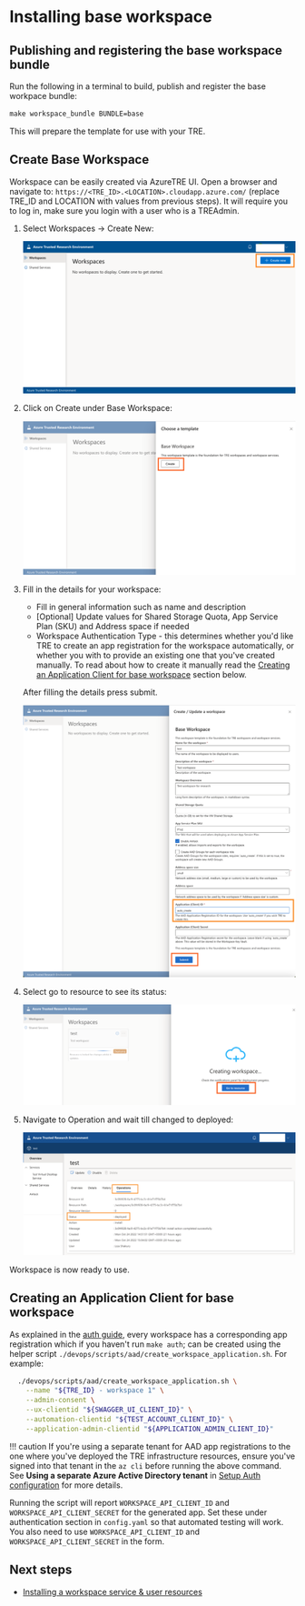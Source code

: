 # Installing base workspace

## Publishing and registering the base workspace bundle

Run the following in a terminal to build, publish and register the base workpace bundle:

```cmd
make workspace_bundle BUNDLE=base
```

This will prepare the template for use with your TRE.

## Create Base Workspace

Workspace can be easily created via AzureTRE UI. Open a browser and navigate to: `https://<TRE_ID>.<LOCATION>.cloudapp.azure.com/` (replace TRE_ID and LOCATION with values from previous steps). It will require you to log in, make sure you login with a user who is a TREAdmin.

1. Select Workspaces -> Create New:

    ![Create workspace main](../../assets/create-workspace-main.png)

1. Click on Create under Base Workspace:

    ![Create workspace](../../assets/create-workspace.png)

1. Fill in the details for your workspace:

    - Fill in general information such as name and description
    - [Optional] Update values for Shared Storage Quota, App Service Plan (SKU) and Address space if needed
    - Workspace Authentication Type - this determines whether you'd like TRE to create an app registration for the workspace automatically, or whether you with to provide an existing one that you've created manually. To read about how to create it manually read the [Creating an Application Client for base workspace](#creating-an-application-client-for-base-workspace) section below.

    After filling the details press submit.

    ![Create workspace - Fill Details](../../assets/create-workspace-fill-details.png)

1. Select go to resource to see its status:

    ![Create Workspace In Progress](../../assets/create-workspace-in-progress.png)

1. Navigate to Operation and wait till changed to deployed:

    ![Create Workspace Status](../../assets/create-workspace-status.png)

Workspace is now ready to use.


## Creating an Application Client for base workspace

As explained in the [auth guide](../auth.md), every workspace has a corresponding app registration which if you haven't run `make auth`; can be created using the helper script `./devops/scripts/aad/create_workspace_application.sh`. For example:

```bash
  ./devops/scripts/aad/create_workspace_application.sh \
    --name "${TRE_ID} - workspace 1" \
    --admin-consent \
    --ux-clientid "${SWAGGER_UI_CLIENT_ID}" \
    --automation-clientid "${TEST_ACCOUNT_CLIENT_ID}" \
    --application-admin-clientid "${APPLICATION_ADMIN_CLIENT_ID}"
```

!!! caution
    If you're using a separate tenant for AAD app registrations to the one where you've deployed the TRE infrastructure resources, ensure you've signed into that tenant in the `az cli` before running the above command. See **Using a separate Azure Active Directory tenant** in [Setup Auth configuration](./setup-auth-entities.md) for more details.

Running the script will report `WORKSPACE_API_CLIENT_ID` and `WORKSPACE_API_CLIENT_SECRET` for the generated app. Set these under authentication section in `config.yaml` so that automated testing will work. You also need to use `WORKSPACE_API_CLIENT_ID` and `WORKSPACE_API_CLIENT_SECRET` in the form.

## Next steps

* [Installing a workspace service & user resources](./ui-install-ws-and-ur.md)
